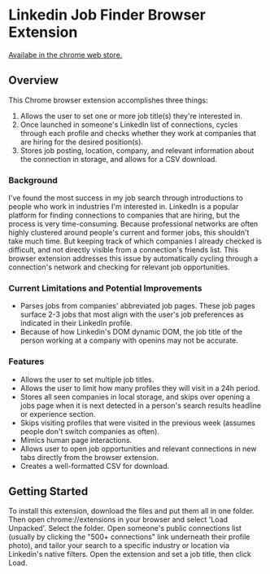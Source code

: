# Linkedin Job Finder Browser Extension
[Availabe in the chrome web store.](https://chromewebstore.google.com/detail/innetwork-job-finder/ipclfaglfigdjcfpnhpafgegpghigcog?hl=en&authuser=0)

## Overview

This Chrome browser extension accomplishes three things: 
1. Allows the user to set one or more job title(s) they're interested in.
2. Once launched in someone's LinkedIn list of connections, cycles through each profile and checks whether they work at companies that are hiring for the desired position(s).
3. Stores job posting, location, company, and relevant information about the connection in storage, and allows for a CSV download.

### Background
I've found the most success in my job search through introductions to people who work in industries I'm interested in. 
LinkedIn is a popular platform for finding connections to companies that are hiring, but the process is very time-consuming. Because professional networks are often highly clustered around people's current and former jobs, this shouldn't take much time. But keeping track of which companies I already checked is difficult, and not directly visible from a connection's friends list. This browser extension addresses this issue by automatically cycling through a connection's network and checking for relevant job opportunities.

### Current Limitations and Potential Improvements
* Parses jobs from companies' abbreviated job pages. These job pages surface 2-3 jobs that most align with the user's job preferences as indicated in their LinkedIn profile.
* Because of how Linkedin's DOM dynamic DOM, the job title of the person working at a company with openins may not be accurate.

### Features
* Allows the user to set multiple job titles.
* Allows the user to limit how many profiles they will visit in a 24h period.
* Stores all seen companies in local storage, and skips over opening a jobs page when it is next detected in a person's search results headline or experience section.
* Skips visiting profiles that were visited in the previous week (assumes people don't switch companies as often).
* Mimics human page interactions.
* Allows user to open job opportunities and relevant connections in new tabs directly from the browser extension.
* Creates a well-formatted CSV for download.

## Getting Started
To install this extension, download the files and put them all in one folder. Then open chrome://extensions in your browser and select 'Load Unpacked'. Select the folder.
Open someone's public connections list (usually by clicking the "500+ connections" link underneath their profile photo), and tailor your search to a specific industry or location via Linkedin's native filters. Open the extension and set a job title, then click Load.
